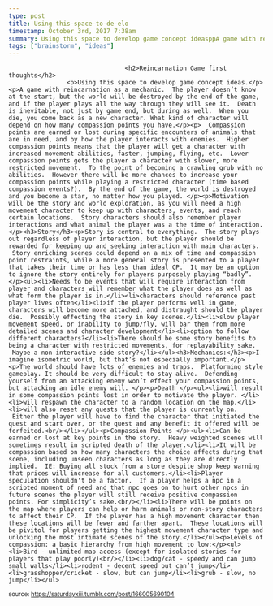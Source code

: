 ```yaml
---
type: post
title: Using-this-space-to-de-elo
timestamp: October 3rd, 2017 7:38am
summary: Using this space to develop game concept ideasppA game with reincarnation as a mechanic  The player doesn’t know at the start but the world wilMotivation will be the story and world exploration as you will need a high movement character to keep up with characters events and reach certain loStory is central to everything  The story plays out regardless of player interaction but the player should be rewarded for keeping up and seeking intI imagine isometric world but that’s not especially importantppThe world should have lots of enemies and traps  Platforming style gameplay It Death pulliwill result in some compassion points lost in order to motivate the player liliwill respawn the character to a random location Compassion Points pulliCan be earned or lost at key points in the story  Heavy weighted scenes will sometimes result in scripted death of the pLevels of compassion a basic hierarchy from high movement to lowpulliBird  unlimited map access except for isolated stories for players that
tags: ["brainstorm", "ideas"]
---
```


                
                
                                    <h2>Reincarnation Game first thoughts</h2>
                    <p>Using this space to develop game concept ideas.</p><p>A game with reincarnation as a mechanic.  The player doesn’t know at the start, but the world will be destroyed by the end of the game, and if the player plays all the way through they will see it.  Death is inevitable, not just by game end, but during as well.  When you die, you come back as a new character. What kind of character will depend on how many compassion points you have.</p><p>  Compassion points are earned or lost during specific encounters of animals that are in need, and by how the player interacts with enemies.  Higher compassion points means that the player will get a character with increased movement abilities, faster, jumping, flying, etc.  Lower compassion points gets the player a character with slower, more restricted movement.  To the point of becoming a crawling grub with no abilities.  However there will be more chances to increase your compassion points while playing a restricted character (time based compassion events?).  By the end of the game, the world is destroyed and you become a star, no matter how you played. </p><p>Motivation will be the story and world exploration, as you will need a high movement character to keep up with characters, events, and reach certain locations.  Story characters should also remember player interactions and what animal the player was a the time of interaction.</p><h3>Story</h3><p>Story is central to everything.  The story plays out regardless of player interaction, but the player should be rewarded for keeping up and seeking interaction with main characters.  Story enriching scenes could depend on a mix of time and compassion point restraints, while a more general story is presented to a player that takes their time or has less than ideal CP.  It may be an option to ignore the story entirely for players purposely playing “badly”.</p><ul><li>Needs to be events that will require interaction from player and characters will remember what the player does as well as what form the player is in.</li><li>characters should reference past player lives often</li><li>if the player performs well in game, characters will become more attached, and distraught should the player die.  Possibly effecting the story in key scenes.</li><li>slow player movement speed, or inability to jump/fly, will bar them from more detailed scenes and character development</li><li>option to follow different characters?</li><li>There should be some story benefits to being a character with restricted movements, for replayability sake.  Maybe a non interactive side story?</li></ul><h3>Mechanics:</h3><p>I imagine isometric world, but that’s not especially important.</p><p>The world should have lots of enemies and traps.  Platforming style gameplay. It should be very difficult to stay alive.  Defending yourself from an attacking enemy won’t effect your compassion points, but attacking an idle enemy will. </p><p>Death </p><ul><li>will result in some compassion points lost in order to motivate the player. </li><li>will respawn the character to a random location on the map.</li><li>will also reset any quests that the player is currently on.  Either the player will have to find the character that initiated the quest and start over, or the quest and any benefit it offered will be forfeited.<br/></li></ul><p>Compassion Points </p><ul><li>Can be earned or lost at key points in the story.  Heavy weighted scenes will sometimes result in scripted death of the player.</li><li>It will be compassion based on how many characters the choice affects during that scene, including unseen characters as long as they are directly implied.  IE: Buying all stock from a store despite shop keep warning that prices will increase for all customers.</li><li>Player speculation shouldn't be a factor.  If a player helps a npc in a scripted moment of need and that npc goes on to hurt other npcs in future scenes the player will still receive positive compassion points. For simplicity’s sake.<br/></li><li>There will be points on the map where players can help or harm animals or non-story characters to affect their CP.  If the player has a high movement character then these locations will be fewer and farther apart.  These locations will be pivitol for players getting the highest movement character type and unlocking the most intimate scenes of the story.</li></ul><p>Levels of compassion: a basic hierarchy from high movement to low:</p><ul><li>Bird - unlimited map access (except for isolated stories for players that play poorly)<br/></li><li>dog/cat - speedy and can jump small walls</li><li>rodent - decent speed but can’t jump</li><li>grasshopper/cricket - slow, but can jump</li><li>grub - slow, no jump</li></ul>
                
                
                
                
                
                
                                
<small>source: https://saturdayxiii.tumblr.com/post/166005690104</small>